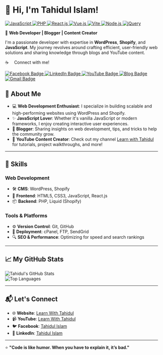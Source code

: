 # 👋 Hi, I'm Tahidul Islam! 

<p dir="auto">
  <a target="_blank" rel="noopener noreferrer nofollow" href="https://img.shields.io/badge/JavaScript-F7DF1E?style=flat-square&logo=javascript&logoColor=black">
    <img src="https://img.shields.io/badge/JavaScript-F7DF1E?style=flat-square&logo=javascript&logoColor=black" alt="JavaScript" style="max-width: 100%;">
  </a>
  <a target="_blank" rel="noopener noreferrer nofollow" href="https://img.shields.io/badge/PHP-777BB4?style=flat-square&logo=php&logoColor=white">
    <img src="https://img.shields.io/badge/PHP-777BB4?style=flat-square&logo=php&logoColor=white" alt="PHP" style="max-width: 100%;">
  </a>
  <a target="_blank" rel="noopener noreferrer nofollow" href="https://img.shields.io/badge/React.js-0081CB?style=flat-square&logo=react&logoColor=61DAFB">
    <img src="https://img.shields.io/badge/React.js-0081CB?style=flat-square&logo=react&logoColor=61DAFB" alt="React.js" style="max-width: 100%;">
  </a>
  <a target="_blank" rel="noopener noreferrer nofollow" href="https://img.shields.io/badge/Vue.js-35495E?style=flat-square&logo=vue.js&logoColor=4FC08D">
    <img src="https://img.shields.io/badge/Vue.js-35495E?style=flat-square&logo=vue.js&logoColor=4FC08D" alt="Vue.js" style="max-width: 100%;">
  </a>
  <a target="_blank" rel="noopener noreferrer nofollow" href="https://img.shields.io/badge/Vite-593D88?style=flat-square&logo=vite&logoColor=white">
    <img src="https://img.shields.io/badge/Vite-593D88?style=flat-square&logo=vite&logoColor=white" alt="Vite" style="max-width: 100%;">
  </a>
  <a target="_blank" rel="noopener noreferrer nofollow" href="https://img.shields.io/badge/Node.js-43853D?style=flat-square&logo=node.js&logoColor=white">
    <img src="https://img.shields.io/badge/Node.js-43853D?style=flat-square&logo=node.js&logoColor=white" alt="Node.js" style="max-width: 100%;">
  </a>
  <a target="_blank" rel="noopener noreferrer nofollow" href="https://img.shields.io/badge/jQuery-0769AD?style=flat-square&logo=jquery&logoColor=white">
    <img src="https://img.shields.io/badge/jQuery-0769AD?style=flat-square&logo=jquery&logoColor=white" alt="jQuery" style="max-width: 100%;">
  </a>
  <a target="_blank" rel="noopener noreferrer nofollow" 
    <img src="https://img.shields.io/badge/Wordpress-21759B?style=flat-square&amp;logo=wordpress&amp;logoColor=white" alt="WordPress" style="max-width: 100%;">
  </a>
  <a target="_blank" rel="noopener noreferrer nofollow" 
    <img src="https://img.shields.io/badge/Elementor-9146FF?style=flat-square&amp;logo=elementor&amp;logoColor=white" alt="Elementor" style="max-width: 100%;">
  </a>
</p>

🌟 **Web Developer | Blogger | Content Creator**  

I'm a passionate developer with expertise in **WordPress**, **Shopify**, and **JavaScript**. My journey revolves around crafting efficient, user-friendly web solutions and sharing knowledge through blogs and YouTube content.  

☕  Connect with me!
<p>
  <a href="https://www.facebook.com/tahidulislam55" target="_blank">
    <img src="https://img.shields.io/badge/Facebook-1877F2?style=for-the-badge&logo=facebook&logoColor=white" alt="Facebook Badge"/>
  </a>
  <a href="https://www.linkedin.com/in/tahidulislam" target="_blank">
    <img src="https://img.shields.io/badge/LinkedIn-0077B5?style=for-the-badge&logo=linkedin&logoColor=white" alt="LinkedIn Badge"/>
  </a>
  <a href="https://www.youtube.com/learnwithtahidul" target="_blank">
    <img src="https://img.shields.io/badge/YouTube-FF0000?style=for-the-badge&logo=youtube&logoColor=white" alt="YouTube Badge"/>
  </a>
  <a href="https://learnwithtahidul.com" target="_blank">
    <img src="https://img.shields.io/badge/Blog-FFA500?style=for-the-badge&logo=rss&logoColor=white" alt="Blog Badge"/>
  </a>
  <a href="mailto:tahidul.developer@gmail.com">
    <img src="https://img.shields.io/badge/Gmail-D14836?style=for-the-badge&amp;logo=gmail&amp;logoColor=white" alt="Gmail Badge">
  </a>
</p>

## 🚀 About Me  

- 💻 **Web Development Enthusiast**: I specialize in building scalable and high-performing websites using WordPress and Shopify.  
- ✨ **JavaScript Lover**: Whether it's vanilla JavaScript or modern frameworks, I enjoy creating interactive user experiences.  
- 📖 **Blogger**: Sharing insights on web development, tips, and tricks to help the community grow.  
- 🎥 **YouTube Content Creator**: Check out my channel [Learn with Tahidul](https://www.youtube.com/learnwithtahidul) for tutorials, project walkthroughs, and more!  

---

## 🔧 Skills  

### Web Development  
- 🛠️ **CMS**: WordPress, Shopify  
- 🎨 **Frontend**: HTML5, CSS3, JavaScript, React.js  
- 📦 **Backend**: PHP, Liquid (Shopify)  

### Tools & Platforms  
- ⚙️ **Version Control**: Git, GitHub  
- 🚀 **Deployment**: cPanel, FTP, SendGrid  
- 🔍 **SEO & Performance**: Optimizing for speed and search rankings  

---

## 📈 My GitHub Stats  

![Tahidul's GitHub Stats](https://github-readme-stats.vercel.app/api?username=tahidul-islam&show_icons=true&theme=radical)  
![Top Languages](https://github-readme-stats.vercel.app/api/top-langs/?username=tahidul-islam&layout=compact&theme=radical)  

---

## 📬 Let's Connect  

- 🌐 **Website**: [Learn With Tahidul](https://www.learnwithtahidul.com)  
- 📹 **YouTube**: [Learn With Tahidul](https://www.youtube.com/learnwithtahidul)  
- 🐦 **Facebook**: [Tahidul Islam](https://www.facebook.com/tahidulislam55)  
- 💼 **LinkedIn**: [Tahidul Islam](https://www.linkedin.com/in/tahidulislam)  

---

⭐ **"Code is like humor. When you have to explain it, it’s bad."**  

<!--
**mdtahidulislam/mdtahidulislam** is a ✨ _special_ ✨ repository because its `README.md` (this file) appears on your GitHub profile.

Here are some ideas to get you started:

- 🔭 I’m currently working on ...
- 🌱 I’m currently learning ...
- 👯 I’m looking to collaborate on ...
- 🤔 I’m looking for help with ...
- 💬 Ask me about ...
- 📫 How to reach me: ...
- 😄 Pronouns: ...
- ⚡ Fun fact: ...
-->
